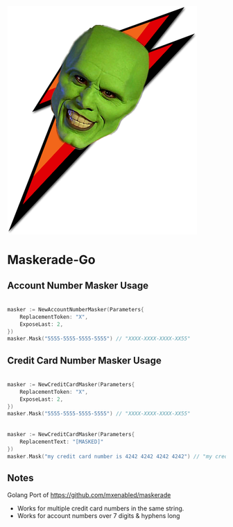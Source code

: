 ![maskerade.png](maskerade.png)

# Maskerade-Go

## Account Number Masker Usage

```go

masker := NewAccountNumberMasker(Parameters{
    ReplacementToken: "X",
    ExposeLast: 2,
})
masker.Mask("5555-5555-5555-5555") // "XXXX-XXXX-XXXX-XX55"
```

## Credit Card Number Masker Usage

```go

masker := NewCreditCardMasker(Parameters{
    ReplacementToken: "X",
    ExposeLast: 2,
})
masker.Mask("5555-5555-5555-5555") // "XXXX-XXXX-XXXX-XX55"
```

```go

masker := NewCreditCardMasker(Parameters{
    ReplacementText: "[MASKED]"
})
masker.Mask("my credit card number is 4242 4242 4242 4242") // "my credit card number is[MASKED]"
```

## Notes

Golang Port of https://github.com/mxenabled/maskerade
* Works for multiple credit card numbers in the same string.
* Works for account numbers over 7 digits & hyphens long
